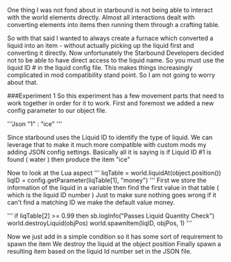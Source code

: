 One thing I was not fond about in starbound is not being able to interact with the world elements directly.
Almost all interactions dealt with converting elements into items then running them through a crafting table.

So with that said I wanted to always create a furnace which converted a liquid into an item - without actually picking up the liquid first and converting it directly.
Now unfortunately the Starbound Developers decided not to be able to have direct access to the liquid name. So you must use the liquid ID # in the liquid config file.
This makes things increasingly complicated in mod compatibility stand point. So I am not going to worry about that.

###Experiment 1
So this experiment has a few movement parts that need to work together in order for it to work.
First and foremost we added a new config parameter to our object file.

'''Json
"1" : "ice"
'''

Since starbound uses the Liquid ID to identify the type of liquid.
We can leverage that to make it much more compatible with custom mods my adding JSON config settings.
Basically all it is saying is if Liquid ID #1 is found ( water ) then produce the item "ice"

Now to look at the Lua aspect
'''
liqTable = world.liquidAt(object.position())
liqID = config.getParameter(liqTable[1], "money")
'''
First we store the information of the liquid in a variable then find the first value in that table ( which is the liquid ID number )
Just to make sure nothing goes wrong if it can't find a matching ID we make the default value money.

'''
if liqTable[2] >= 0.99 then
  sb.logInfo("Passes Liquid Quantity Check")
  world.destroyLiquid(objPos)
  world.spawnItem(liqID, objPos, 1)
'''

Now we just add in a simple condition so it has some sort of requirement to spawn the item
We destroy the liquid at the object position
Finally spawn a resulting item based on the liquid Id number set in the JSON file.
